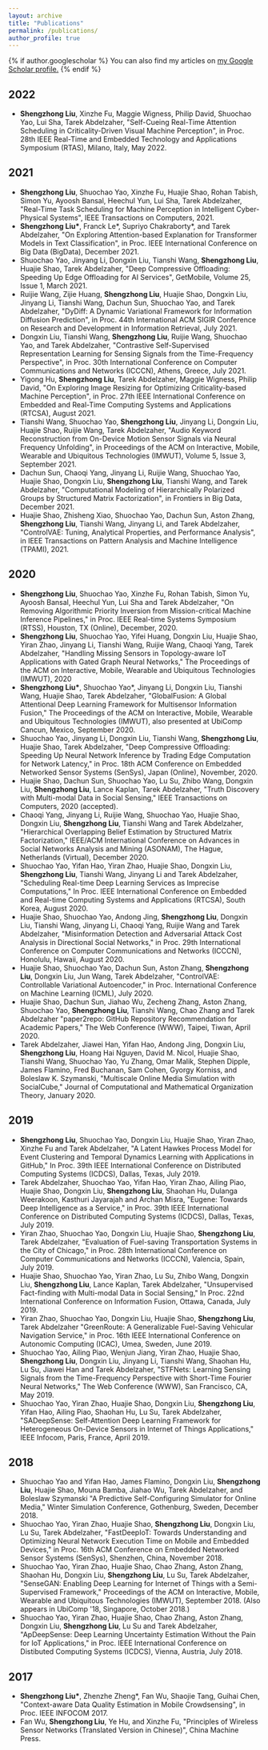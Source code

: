 ```yaml
---
layout: archive
title: "Publications"
permalink: /publications/
author_profile: true
---
```


{% if author.googlescholar %}
  You can also find my articles on <u><a href="{{author.googlescholar}}">my Google Scholar profile</a>.</u>
{% endif %}

## 2022

* **Shengzhong Liu**, Xinzhe Fu, Maggie Wigness, Philip David, Shuochao Yao, Lui Sha, Tarek Abdelzaher, "Self-Cueing Real-Time Attention Scheduling in Criticality-Driven Visual Machine Perception", in Proc. 28th IEEE Real-Time and Embedded Technology and Applications Symposium (RTAS), Milano, Italy, May 2022.


## 2021

* **Shengzhong Liu**, Shuochao Yao, Xinzhe Fu, Huajie Shao, Rohan Tabish, Simon Yu, Ayoosh Bansal, Heechul Yun, Lui Sha, Tarek Abdelzaher, "Real-Time Task Scheduling for Machine Perception in Intelligent Cyber-Physical Systems", IEEE Transactions on Computers, 2021.
* **Shengzhong Liu\***, Franck Le\*, Supriyo Chakraborty\*, and Tarek Abdelzaher, "On Exploring Attention-based Explanation for Transformer Models in Text Classification", in Proc. IEEE International Conference on Big Data (BigData), December 2021.
* Shuochao Yao, Jinyang Li, Dongxin Liu, Tianshi Wang, **Shengzhong Liu**, Huajie Shao, Tarek Abdelzaher, "Deep Compressive Offloading: Speeding Up Edge Offloading for AI Services", GetMobile, Volume 25, Issue 1, March 2021.
* Ruijie Wang, Zijie Huang, **Shengzhong Liu**, Huajie Shao, Dongxin Liu, Jinyang Li, Tianshi Wang, Dachun Sun, Shuochao Yao, and Tarek Abdelzaher, "DyDiff: A Dynamic Variational Framework for Information Diffusion Prediction", in Proc. 44th International ACM SIGIR Conference on Research and Development in Information Retrieval, July 2021.
* Dongxin Liu, Tianshi Wang, **Shengzhong Liu**, Ruijie Wang, Shuochao Yao, and Tarek Abdelzaher, "Contrastive Self-Supervised Representation Learning for Sensing Signals from the Time-Frequency Perspective", in Proc. 30th International Conference on Computer Communications and Networks (ICCCN), Athens, Greece, July 2021.
* Yigong Hu, **Shengzhong Liu**, Tarek Abdelzaher, Maggie Wigness, Philip David, "On Exploring Image Resizing for Optimizing Criticality-based Machine Perception", in Proc. 27th IEEE International Conference on Embedded and Real-Time Computing Systems and Applications (RTCSA), August 2021.
* Tianshi Wang, Shuochao Yao, **Shengzhong Liu**, Jinyang Li, Dongxin Liu, Huajie Shao, Ruijie Wang, Tarek Abdelzaher, "Audio Keyword Reconstruction from On-Device Motion Sensor Signals via Neural Frequency Unfolding", in Proceedings of the ACM on Interactive, Mobile, Wearable and Ubiquitous Technologies (IMWUT), Volume 5, Issue 3, September 2021.
* Dachun Sun, Chaoqi Yang, Jinyang Li, Ruijie Wang, Shuochao Yao, Huajie Shao, Dongxin Liu, **Shengzhong Liu**, Tianshi Wang, and Tarek Abdelzaher, "Computational Modeling of Hierarchically Polarized Groups by Structured Matrix Factorization", in Frontiers in Big Data, December 2021.
* Huajie Shao, Zhisheng Xiao, Shuochao Yao, Dachun Sun, Aston Zhang, **Shengzhong Liu**, Tianshi Wang, Jinyang Li, and Tarek Abdelzaher, "ControlVAE: Tuning, Analytical Properties, and Performance Analysis", in IEEE Transactions on Pattern Analysis and Machine Intelligence (TPAMI), 2021.

## 2020

* **Shengzhong Liu**, Shuochao Yao, Xinzhe Fu, Rohan Tabish, Simon Yu, Ayoosh Bansal, Heechul Yun, Lui Sha and Tarek Abdelzaher, "On Removing Algorithmic Priority Inversion from Mission-critical Machine Inference Pipelines," in Proc. IEEE Real-time Systems Symposium (RTSS), Houston, TX (Online), December, 2020.
* **Shengzhong Liu**, Shuochao Yao, Yifei Huang, Dongxin Liu, Huajie Shao, Yiran Zhao, Jinyang Li, Tianshi Wang, Ruijie Wang, Chaoqi Yang, Tarek Abdelzaher, "Handling Missing Sensors in Topology-aware IoT Applications with Gated Graph Neural Networks," The Proceedings of the ACM on Interactive, Mobile, Wearable and Ubiquitous Technologies (IMWUT), 2020
* **Shengzhong Liu\***, Shuochao Yao\*, Jinyang Li, Dongxin Liu, Tianshi Wang, Huajie Shao, Tarek Abdelzaher, "GlobalFusion: A Global Attentional Deep Learning Framework for Multisensor Information Fusion," The Proceedings of the ACM on Interactive, Mobile, Wearable and Ubiquitous Technologies (IMWUT), also presented at UbiComp Cancun, Mexico, September 2020.
* Shuochao Yao, Jinyang Li, Dongxin Liu, Tianshi Wang, **Shengzhong Liu**, Huajie Shao, Tarek Abdelzaher, "Deep Compressive Offloading: Speeding Up Neural Network Inference by Trading Edge Computation for Network Latency," in Proc. 18th ACM Conference on Embedded Networked Sensor Systems (SenSys), Japan (Online), November, 2020.
* Huajie Shao, Dachun Sun, Shuochao Yao, Lu Su, Zhibo Wang, Dongxin Liu, **Shengzhong Liu**, Lance Kaplan, Tarek Abdelzaher, "Truth Discovery with Multi-modal Data in Social Sensing," IEEE Transactions on Computers, 2020 (accepted).
* Chaoqi Yang, Jinyang Li, Ruijie Wang, Shuochao Yao, Huajie Shao, Dongxin Liu, **Shengzhong Liu**, Tianshi Wang and Tarek Abdelzaher, "Hierarchical Overlapping Belief Estimation by Structured Matrix Factorization," IEEE/ACM International Conference on Advances in Social Networks Analysis and Mining (ASONAM), The Hague, Netherlands (Virtual), December 2020.
* Shuochao Yao, Yifan Hao, Yiran Zhao, Huajie Shao, Dongxin Liu, **Shengzhong Liu**, Tianshi Wang, Jinyang Li and Tarek Abdelzaher, "Scheduling Real-time Deep Learning Services as Imprecise Computations," In Proc. IEEE International Conference on Embedded and Real-time Computing Systems and Applications (RTCSA), South Korea, August 2020.
* Huajie Shao, Shuochao Yao, Andong Jing, **Shengzhong Liu**, Dongxin Liu, Tianshi Wang, Jinyang Li, Chaoqi Yang, Ruijie Wang and Tarek Abdelzaher, "Misinformation Detection and Adversarial Attack Cost Analysis in Directional Social Networks," in Proc. 29th International Conference on Computer Communications and Networks (ICCCN), Honolulu, Hawaii, August 2020.
* Huajie Shao, Shuochao Yao, Dachun Sun, Aston Zhang, **Shengzhong Liu**, Dongxin Liu, Jun Wang, Tarek Abdelzaher, "ControlVAE: Controllable Variational Autoencoder," in Proc. International Conference on Machine Learning (ICML), July 2020.
* Huajie Shao, Dachun Sun, Jiahao Wu, Zecheng Zhang, Aston Zhang, Shuochao Yao, **Shengzhong Liu**, Tianshi Wang, Chao Zhang and Tarek Abdelzaher "paper2repo: GitHub Repository Recommendation for Academic Papers," The Web Conference (WWW), Taipei, Tiwan, April 2020.
* Tarek Abdelzaher, Jiawei Han, Yifan Hao, Andong Jing, Dongxin Liu, **Shengzhong Liu**, Hoang Hai Nguyen, David M. Nicol, Huajie Shao, Tianshi Wang, Shuochao Yao, Yu Zhang, Omar Malik, Stephen Dipple, James Flamino, Fred Buchanan, Sam Cohen, Gyorgy Korniss, and Boleslaw K. Szymanski, "Multiscale Online Media Simulation with SocialCube," Journal of Computational and Mathematical Organization Theory, January 2020.


## 2019 
* **Shengzhong Liu**, Shuochao Yao, Dongxin Liu, Huajie Shao, Yiran Zhao, Xinzhe Fu and Tarek Abdelzaher, "A Latent Hawkes Process Model for Event Clustering and Temporal Dynamics Learning with Applications in GitHub," In Proc. 39th IEEE International Conference on Distributed Computing Systems (ICDCS), Dallas, Texas, July 2019.
* Tarek Abdelzaher, Shuochao Yao, Yifan Hao, Yiran Zhao, Ailing Piao, Huajie Shao, Dongxin Liu, **Shengzhong Liu**, Shaohan Hu, Dulanga Weerakoon, Kasthuri Jayarajah and Archan Misra, "Eugene: Towards Deep Intelligence as a Service," in Proc. 39th IEEE International Conference on Distributed Computing Systems (ICDCS), Dallas, Texas, July 2019.
* Yiran Zhao, Shuochao Yao, Dongxin Liu, Huajie Shao, **Shengzhong Liu**, Tarek Abdelzaher, "Evaluation of Fuel-saving Transportation Systems in the City of Chicago," in Proc. 28th International Conference on Computer Communications and Networks (ICCCN), Valencia, Spain, July 2019.
* Huajie Shao, Shuochao Yao, Yiran Zhao, Lu Su, Zhibo Wang, Dongxin Liu, **Shengzhong Liu**, Lance Kaplan, Tarek Abdelzaher, "Unsupervised Fact-finding with Multi-modal Data in Social Sensing," In Proc. 22nd International Conference on Information Fusion, Ottawa, Canada, July 2019.
* Yiran Zhao, Shuochao Yao, Dongxin Liu, Huajie Shao, **Shengzhong Liu**, Tarek Abdelzaher "GreenRoute: A Generalizable Fuel-Saving Vehicular Navigation Service," in Proc. 16th IEEE International Conference on Autonomic Computing (ICAC), Umea, Sweden, June 2019.
* Shuochao Yao, Ailing Piao, Wenjun Jiang, Yiran Zhao, Huajie Shao, **Shengzhong Liu**, Dongxin Liu, Jinyang Li, Tianshi Wang, Shaohan Hu, Lu Su, Jiawei Han and Tarek Abdelzaher, "STFNets: Learning Sensing Signals from the Time-Frequency Perspective with Short-Time Fourier Neural Networks," The Web Conference (WWW), San Francisco, CA, May 2019.
* Shuochao Yao, Yiran Zhao, Huajie Shao, Dongxin Liu, **Shengzhong Liu**, Yifan Hao, Ailing Piao, Shaohan Hu, Lu Su, Tarek Abdelzaher, "SADeepSense: Self-Attention Deep Learning Framework for Heterogeneous On-Device Sensors in Internet of Things Applications," IEEE Infocom, Paris, France, April 2019.

## 2018 
* Shuochao Yao and Yifan Hao, James Flamino, Dongxin Liu, **Shengzhong Liu**, Huajie Shao, Mouna Bamba, Jiahao Wu, Tarek Abdelzaher, and Boleslaw Szymanski "A Predictive Self-Configuring Simulator for Online Media," Winter Simulation Conference, Gothenburg, Sweden, December 2018.
* Shuochao Yao, Yiran Zhao, Huajie Shao, **Shengzhong Liu**, Dongxin Liu, Lu Su, Tarek Abdelzaher, "FastDeepIoT: Towards Understanding and Optimizing Neural Network Execution Time on Mobile and Embedded Devices," in Proc. 16th ACM Conference on Embedded Networked Sensor Systems (SenSys), Shenzhen, China, November 2018.
* Shuochao Yao, Yiran Zhao, Huajie Shao, Chao Zhang, Aston Zhang, Shaohan Hu, Dongxin Liu, **Shengzhong Liu**, Lu Su, Tarek Abdelzaher, "SenseGAN: Enabling Deep Learning for Internet of Things with a Semi-Supervised Framework," Proceedings of the ACM on Interactive, Mobile, Wearable and Ubiquitous Technologies (IMWUT), September 2018. (Also appears in UbiComp '18, Singapore, October 2018.)
* Shuochao Yao, Yiran Zhao, Huajie Shao, Chao Zhang, Aston Zhang, Dongxin Liu, **Shengzhong Liu**, Lu Su and Tarek Abdelzaher, "ApDeepSense: Deep Learning Uncertainty Estimation Without the Pain for IoT Applications," in Proc. IEEE International Conference on Distibuted Computing Systems (ICDCS), Vienna, Austria, July 2018.

## 2017
* **Shengzhong Liu\***, Zhenzhe Zheng\*, Fan Wu, Shaojie Tang, Guihai Chen, "Context-aware Data Quality Estimation in Mobile Crowdsensing", in Proc. IEEE INFOCOM 2017.
* Fan Wu, **Shengzhong Liu**, Ye Hu, and Xinzhe Fu, "Principles of Wireless Sensor Networks (Translated Version in Chinese)", China Machine Press. 


